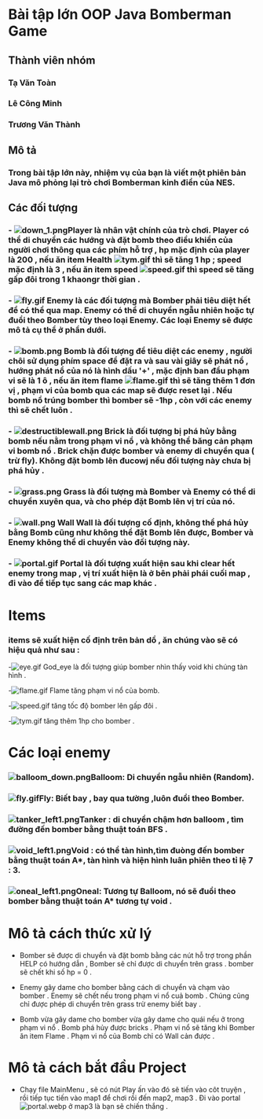 # Bài tập lớn OOP Java Bomberman Game

## Thành viên nhóm
### Tạ Văn Toàn
### Lê Công Minh
### Trương Văn Thành

## Mô tả
### Trong bài tập lớn này, nhiệm vụ của bạn là viết một phiên bản Java mô phỏng lại trò chơi Bomberman kinh điển của NES.


## Các đối tượng
### - ![down_1.png](src/images/player/down_1.png)Player là nhân vật chính của trò chơi. Player có thể di chuyển các hướng và đặt bomb theo điều khiển của người chơi thông qua các phím hỗ trợ , hp mặc định của player là 200 , nếu ăn item Health  ![tym.gif](src/items/images/tym.gif) thì sẽ tăng 1 hp ; speed mặc định là 3 , nếu ăn item speed ![speed.gif](src/items/images/speed.gif) thì speed sẽ tăng gấp đôi trong 1 khaongr thời gian . 

### - ![fly.gif](src/enemy/images/fly.gif) Enemy là các đối tượng mà Bomber phải tiêu diệt hết để có thể qua map. Enemy có thể di chuyển ngẫu nhiên hoặc tự đuổi theo Bomber tùy theo loại Enemy. Các loại Enemy sẽ được mô tả cụ thể ở phần dưới.

### - ![bomb.png](src/bomb/bomb.png) Bomb là đối tượng để tiêu diệt các enemy , người chôi sử dụng phím space để đặt ra và sau vài giây sẽ phát nổ , hướng phát nổ của nó là hình dấu '+' , mặc định ban đầu phạm vi sẽ là 1 ô , nếu ăn item flame ![flame.gif](src/items/images/flame.gif) thì sẽ tăng thêm 1 đơn vị , phạm vi của bomb qua các map sẽ được reset lại . Nếu bomb nổ trúng bomber thì bomber sẽ -1hp , còn với các enemy thì sẽ chết luôn .

### - ![destructiblewall.png](src/images/map/destructiblewall.png) Brick  là đối tượng bị phá hủy bằng bomb nếu nằm trong phạm vi nổ  , và không thể băng cản phạm vi bomb nổ . Brick chặn được bomber và enemy di chuyển qua ( trừ fly). Không đặt bomb lên đucowj nếu đối tượng này chưa bị phá hủy .

### - ![grass.png](src/images/map/grass.png) Grass là đối tượng mà Bomber và Enemy có thể di chuyển xuyên qua, và cho phép đặt Bomb lên vị trí của nó.

### - ![wall.png](src/images/map/wall.png) Wall Wall là đối tượng cố định, không thể phá hủy bằng Bomb cũng như không thể đặt Bomb lên được, Bomber và Enemy không thể di chuyển vào đối tượng này.

### - ![portal.gif](src/portal/portal.gif) Portal là đối tượng xuất hiện sau khi clear hết enemy trong map , vị trí xuất hiện là ở bên phải phái cuối map , đi vào để tiếp tục sang các map khác .


# Items
### items sẽ xuất hiện cố định trên bản dồ , ăn chúng vào sẽ có hiệu quả như sau :


-![eye.gif](src/items/images/eye.gif) God_eye là đối tượng giúp bomber nhìn thấy void khi chúng tàn hình .

-![flame.gif](src/items/images/flame.gif) Flame tăng phạm vi nổ của bomb.

-![speed.gif](src/items/images/speed.gif) tăng tốc độ bomber lên gấp đôi .

-![tym.gif](src/items/images/tym.gif) tăng thêm 1hp cho bomber .



# Các loại enemy
### ![balloom_down.png](src/enemy/images/balloom_down.png)Balloom: Di chuyển ngẫu nhiên (Random).

### ![fly.gif](src/enemy/images/fly.gif)Fly: Biết bay , bay qua tường ,luôn đuổi theo Bomber.

### ![tanker_left1.png](src/enemy/images/tanker_left1.png)Tanker : di chuyển chậm hơn balloom , tìm đường đến bomber bằng thuật toán BFS .

### ![void_left1.png](src/enemy/images/void_left1.png)Void : có thể tàn hình,tìm đuòng đến bomber bằng thuật toán A*, tàn hình và hiện hình luân phiên theo tỉ lệ 7 : 3.

### ![oneal_left1.png](src/enemy/images/oneal_left1.png)Oneal: Tương tự Balloom, nó sẽ đuổi theo bomber bằng thuật toán A* tương tự void .


# Mô tả cách thức xử lý 
- Bomber sẽ được di chuyển và đặt bomb bằng các nút hỗ trợ trong phần HELP có hướng dẫn , Bomber sẽ chỉ được di chuyển trên grass . bomber sẽ chết khi số hp = 0 .

- Enemy gây dame cho bomber bằng cách di chuyển và chạm vào bomber . Enemy sẽ chết nếu trong phạm vi nổ cuả bomb . Chúng cũng chỉ được phép di chuyển trên grass trừ enemy biết bay .

- Bomb vừa gây dame cho bomber vừa gây dame cho quái nếu ở trong phạm vi nổ . Bomb phá hủy được bricks . Phạm vi nổ sẽ tăng khi Bomber ăn item Flame . Phạm vi nổ của Bomb chỉ có Wall cản được .


# Mô tả cách bắt đầu Project 
- Chạy file MainMenu , sẽ có nút Play ấn vào đó sẽ tiến vào côt truyện , rồi tiếp tục tiến vào map1 để chơi rồi đến map2, map3 . Đi vào portal![portal.webp](src/portal/portal.webp) ở map3  là bạn sẽ chiến thắng .

